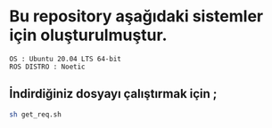 # Bu repository aşağıdaki sistemler için oluşturulmuştur.

    OS : Ubuntu 20.04 LTS 64-bit
    ROS DISTRO : Noetic
    

## İndirdiğiniz dosyayı çalıştırmak için ; 

```bash
sh get_req.sh
```
